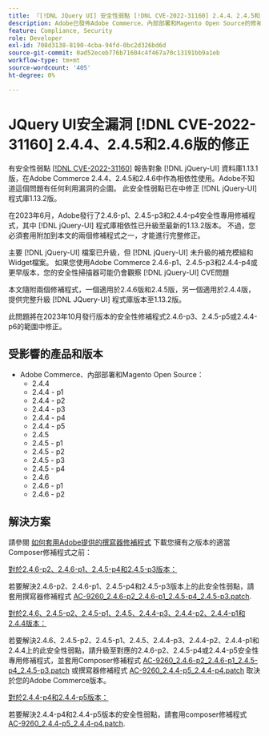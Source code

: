 ```yaml
---
title: 『[!DNL JQuery UI] 安全性弱點 [!DNL CVE-2022-31160] 2.4.4、2.4.5和2.4.6版的修正
description: Adobe已發佈Adobe Commerce、內部部署和Magento Open Source的修補程式。 這些修補程式可解決安全性弱點 [!DNL CVE-2022-31160] 報告對象 [!DNL jQuery-UI] 資料庫1.13.1版，在Adobe Commerce 2.4.4、2.4.5和2.4.6中作為相依性使用。
feature: Compliance, Security
role: Developer
exl-id: 708d3138-8190-4cba-94fd-0bc2d326bd6d
source-git-commit: 0ad52eceb776b71604c4f467a70c13191bb9a1eb
workflow-type: tm+mt
source-wordcount: '405'
ht-degree: 0%

---
```


# JQuery UI安全漏洞 [!DNL CVE-2022-31160] 2.4.4、2.4.5和2.4.6版的修正

有安全性弱點 [[!DNL CVE-2022-31160]](https://nvd.nist.gov/vuln/detail/CVE-2022-31160) 報告對象 [!DNL jQuery-UI] 資料庫1.13.1版，在Adobe Commerce 2.4.4、2.4.5和2.4.6中作為相依性使用。Adobe不知道這個問題有任何利用漏洞的企圖。 此安全性弱點已在中修正 [!DNL jQuery-UI] 程式庫1.13.2版。

在2023年6月，Adobe發行了2.4.6-p1、2.4.5-p3和2.4.4-p4安全性專用修補程式，其中 [!DNL jQuery-UI] 程式庫相依性已升級至最新的1.13.2版本。 不過，您必須套用附加到本文的兩個修補程式之一，才能進行完整修正。

主要 [!DNL jQuery-UI] 檔案已升級，但 [!DNL jQuery-UI] 未升級的補充模組和Widget檔案。 如果您使用Adobe Commerce 2.4.6-p1、2.4.5-p3和2.4.4-p4或更早版本，您的安全性掃描器可能仍會觀察 [!DNL jQuery-UI] CVE問題

本文隨附兩個修補程式，一個適用於2.4.6版和2.4.5版，另一個適用於2.4.4版，提供完整升級 [!DNL JQuery-UI] 程式庫版本至1.13.2版。

此問題將在2023年10月發行版本的安全性修補程式2.4.6-p3、2.4.5-p5或2.4.4-p6的範圍中修正。

## 受影響的產品和版本

* Adobe Commerce、內部部署和Magento Open Source：
   * 2.4.4
   * 2.4.4 - p1
   * 2.4.4 - p2
   * 2.4.4 - p3
   * 2.4.4 - p4
   * 2.4.4 - p5
   * 2.4.5
   * 2.4.5 - p1
   * 2.4.5 - p2
   * 2.4.5 - p3
   * 2.4.5 - p4
   * 2.4.6
   * 2.4.6 - p1
   * 2.4.6 - p2

## 解決方案

請參閱 [如何套用Adobe提供的撰寫器修補程式](/docs/commerce-knowledge-base/kb/how-to/how-to-apply-a-composer-patch-provided-by-magento.html) 下載您擁有之版本的適當Composer修補程式之前：

<u>對於2.4.6-p2、2.4.6-p1、2.4.5-p4和2.4.5-p3版本：</u>

若要解決2.4.6-p2、2.4.6-p1、2.4.5-p4和2.4.5-p3版本上的此安全性弱點，請套用撰寫器修補程式 [AC-9260_2.4.6-p2_2.4.6-p1_2.4.5-p4_2.4.5-p3.patch](assets/AC-9260_2.4.6-p2_2.4.6-p1_2.4.5-p4_2.4.5-p3_patch.zip).

<u>對於2.4.6、2.4.5-p2、2.4.5-p1、2.4.5、2.4.4-p3、2.4.4-p2、2.4.4-p1和2.4.4版本：</u>

若要解決2.4.6、2.4.5-p2、2.4.5-p1、2.4.5、2.4.4-p3、2.4.4-p2、2.4.4-p1和2.4.4上的此安全性弱點，請升級至對應的2.4.6-p2、2.4.5-p4或2.4.4-p5安全性專用修補程式，並套用Composer修補程式 [AC-9260_2.4.6-p2_2.4.6-p1_2.4.5-p4_2.4.5-p3.patch](assets/AC-9260_2.4.6-p2_2.4.6-p1_2.4.5-p4_2.4.5-p3_patch.zip) 或撰寫器修補程式 [AC-9260_2.4.4-p5_2.4.4-p4.patch](assets/AC-9260_2.4.4-p5_2.4.4-p4_patch.zip) 取決於您的Adobe Commerce版本。

<u>對於2.4.4-p4和2.4.4-p5版本：</u>

若要解決2.4.4-p4和2.4.4-p5版本的安全性弱點，請套用composer修補程式 [AC-9260_2.4.4-p5_2.4.4-p4.patch](assets/AC-9260_2.4.4-p5_2.4.4-p4_patch.zip).
